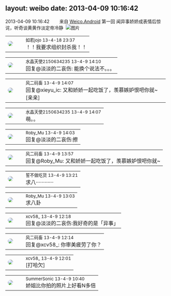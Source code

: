 layout: weibo
date: 2013-04-09 10:16:42
---
<meta name="referrer" content="no-referrer" />

2013-04-09 10:16:42  &nbsp;&nbsp;&nbsp;&nbsp;&nbsp;&nbsp; 来自 <a href="http://app.weibo.com/t/feed/l4RWD" rel="nofollow">Weico.Android</a>
第一回 闻异事娇娇成表情后惊诧，听奇谈黄黄作淡定帝冷静 ​​​
![图片](https://ww2.sinaimg.cn/large/6d2a6003jw1e3j58sv10xj.jpg)

<table style="width: 100%;">
  <tr>
    <td style="width: 40px;"><img style="border-radius:50%" src="https://tva2.sinaimg.cn/crop.0.0.180.180.50/6c91b153jw1e8qgp5bmzyj2050050aa8.jpg?KID=imgbed,tva&Expires=1624466933&ssig=kRsxWKdGpx"></td>
    <td colspan="2"><small>如若jojo 13-4-18 23:37</small><br/>！！我要求组织封杀我！！</td>
  </tr>
</table>

<table style="width: 100%;">
  <tr>
    <td style="width: 40px;"><img style="border-radius:50%" src="https://tva1.sinaimg.cn/crop.0.0.80.80.50/803012fbjw8f6z12p78p3j2028028q2p.jpg?KID=imgbed,tva&Expires=1624466933&ssig=qYTh2xVi9c"></td>
    <td colspan="2"><small>水晶天使2150634235 13-4-9 14:10</small><br/>回复@淡淡的二哀伤: 能换个说法不。。。</td>
  </tr>
</table>

<table style="width: 100%;">
  <tr>
    <td style="width: 40px;"><img style="border-radius:50%" src="https://tva3.sinaimg.cn/crop.0.0.639.639.50/6d2a6003jw8f3idy69w2gj20hs0hrt9g.jpg?KID=imgbed,tva&Expires=1624466933&ssig=CMR1sWeHwf"></td>
    <td colspan="2"><small>风二码畜 13-4-9 14:07</small><br/>回复@xieyu_ic: 又和娇娇一起吃饭了，羡慕嫉妒恨吧你就~ [亲亲]</td>
  </tr>
</table>

<table style="width: 100%;">
  <tr>
    <td style="width: 40px;"><img style="border-radius:50%" src="https://tva1.sinaimg.cn/crop.0.0.80.80.50/803012fbjw8f6z12p78p3j2028028q2p.jpg?KID=imgbed,tva&Expires=1624466933&ssig=qYTh2xVi9c"></td>
    <td colspan="2"><small>水晶天使2150634235 13-4-9 14:07</small><br/>萌。。</td>
  </tr>
</table>

<table style="width: 100%;">
  <tr>
    <td style="width: 40px;"><img style="border-radius:50%" src="https://tva2.sinaimg.cn/crop.0.0.180.180.50/81fd9f09jw1e8qgp5bmzyj2050050aa8.jpg?KID=imgbed,tva&Expires=1624466933&ssig=ofP81n0Qn7"></td>
    <td colspan="2"><small>Roby_Mu 13-4-9 14:03</small><br/>回复@淡淡的二哀伤:擦</td>
  </tr>
</table>

<table style="width: 100%;">
  <tr>
    <td style="width: 40px;"><img style="border-radius:50%" src="https://tva3.sinaimg.cn/crop.0.0.639.639.50/6d2a6003jw8f3idy69w2gj20hs0hrt9g.jpg?KID=imgbed,tva&Expires=1624466933&ssig=CMR1sWeHwf"></td>
    <td colspan="2"><small>风二码畜 13-4-9 13:57</small><br/>回复@Roby_Mu: 又和娇娇一起吃饭了，羡慕嫉妒恨吧你就~</td>
  </tr>
</table>

<table style="width: 100%;">
  <tr>
    <td style="width: 40px;"><img style="border-radius:50%" src="https://tva1.sinaimg.cn/crop.0.0.640.640.50/86f7338fjw8edkav0whx0j20hs0hswfv.jpg?KID=imgbed,tva&Expires=1624466933&ssig=Io0hXIszED"></td>
    <td colspan="2"><small>誓不做吃货 13-4-9 13:21</small><br/>求八············</td>
  </tr>
</table>

<table style="width: 100%;">
  <tr>
    <td style="width: 40px;"><img style="border-radius:50%" src="https://tva2.sinaimg.cn/crop.0.0.180.180.50/81fd9f09jw1e8qgp5bmzyj2050050aa8.jpg?KID=imgbed,tva&Expires=1624466933&ssig=ofP81n0Qn7"></td>
    <td colspan="2"><small>Roby_Mu 13-4-9 13:03</small><br/>求八卦</td>
  </tr>
</table>

<table style="width: 100%;">
  <tr>
    <td style="width: 40px;"><img style="border-radius:50%" src="https://tva3.sinaimg.cn/crop.0.0.1242.1242.50/801f7e9ajw8f3peekcgoqj20yi0yidg9.jpg?KID=imgbed,tva&Expires=1624466933&ssig=P%2BoARa1o8X"></td>
    <td colspan="2"><small>xcv58_ 13-4-9 12:18</small><br/>回复@淡淡的二哀伤:我好奇的是「异事」</td>
  </tr>
</table>

<table style="width: 100%;">
  <tr>
    <td style="width: 40px;"><img style="border-radius:50%" src="https://tva3.sinaimg.cn/crop.0.0.639.639.50/6d2a6003jw8f3idy69w2gj20hs0hrt9g.jpg?KID=imgbed,tva&Expires=1624466933&ssig=CMR1sWeHwf"></td>
    <td colspan="2"><small>风二码畜 13-4-9 12:14</small><br/>回复@xcv58_: 你审美疲劳了你？</td>
  </tr>
</table>

<table style="width: 100%;">
  <tr>
    <td style="width: 40px;"><img style="border-radius:50%" src="https://tva3.sinaimg.cn/crop.0.0.1242.1242.50/801f7e9ajw8f3peekcgoqj20yi0yidg9.jpg?KID=imgbed,tva&Expires=1624466933&ssig=P%2BoARa1o8X"></td>
    <td colspan="2"><small>xcv58_ 13-4-9 12:01</small><br/>[打哈欠]</td>
  </tr>
</table>

<table style="width: 100%;">
  <tr>
    <td style="width: 40px;"><img style="border-radius:50%" src="https://tvax2.sinaimg.cn/crop.21.138.711.711.50/6d933395ly8gqjfxwl9yfj20nq0zkgnh.jpg?KID=imgbed,tva&Expires=1624466933&ssig=B4QRgKJ7Gg"></td>
    <td colspan="2"><small>SummerSonic 13-4-9 10:40</small><br/>娇姐比你拍的照片上好看N多倍</td>
  </tr>
</table>
